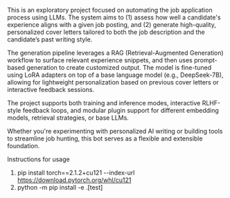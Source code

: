
This is an exploratory project focused on automating the job application process using LLMs. The system aims to (1) assess how well a candidate's experience aligns with a given job posting, and (2) generate high-quality, personalized cover letters tailored to both the job description and the candidate’s past writing style.

The generation pipeline leverages a RAG (Retrieval-Augmented Generation) workflow to surface relevant experience snippets, and then uses prompt-based generation to create customized output. The model is fine-tuned using LoRA adapters on top of a base language model (e.g., DeepSeek-7B), allowing for lightweight personalization based on previous cover letters or interactive feedback sessions.

The project supports both training and inference modes, interactive RLHF-style feedback loops, and modular plugin support for different embedding models, retrieval strategies, or base LLMs.

Whether you're experimenting with personalized AI writing or building tools to streamline job hunting, this bot serves as a flexible and extensible foundation.


Instructions for usage

1) pip install torch==2.1.2+cu121 --index-url https://download.pytorch.org/whl/cu121
2) python -m pip install -e .[test]
